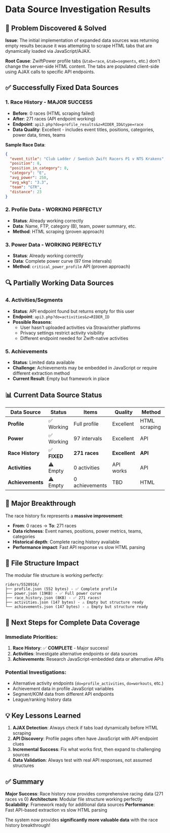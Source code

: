 # Data Source Investigation Results

## 🎯 Problem Discovered & Solved

**Issue**: The initial implementation of expanded data sources was returning empty results because it was attempting to scrape HTML tabs that are dynamically loaded via JavaScript/AJAX.

**Root Cause**: ZwiftPower profile tabs (`&tab=race`, `&tab=segments`, etc.) don't change the server-side HTML content. The tabs are populated client-side using AJAX calls to specific API endpoints.

## ✅ Successfully Fixed Data Sources

### 1. Race History - **MAJOR SUCCESS** 
- **Before**: 0 races (HTML scraping failed)
- **After**: 271 races (API endpoint working)
- **Endpoint**: `api3.php?do=profile_results&z=RIDER_ID&type=race`
- **Data Quality**: Excellent - includes event titles, positions, categories, power data, times, teams

**Sample Race Data**:
```json
{
  "event_title": "Club Ladder / Swedish Zwift Racers P1 v NTS Krakens",
  "position": 8,
  "position_in_category": 8, 
  "category": "E",
  "avg_power": 250,
  "avg_wkg": "3.3",
  "team": "GTR",
  "distance": 23
}
```

### 2. Profile Data - **WORKING PERFECTLY**
- **Status**: Already working correctly
- **Data**: Name, FTP, category (B), team, power summary, etc.
- **Method**: HTML scraping (proven approach)

### 3. Power Data - **WORKING PERFECTLY** 
- **Status**: Already working correctly
- **Data**: Complete power curve (97 time intervals)
- **Method**: `critical_power_profile` API (proven approach)

## 🔍 Partially Working Data Sources

### 4. Activities/Segments
- **Status**: API endpoint found but returns empty for this user
- **Endpoint**: `api3.php?do=activities&z=RIDER_ID`
- **Possible Reasons**: 
  - User hasn't uploaded activities via Strava/other platforms
  - Privacy settings restrict activity visibility
  - Different endpoint needed for Zwift-native activities

### 5. Achievements
- **Status**: Limited data available
- **Challenge**: Achievements may be embedded in JavaScript or require different extraction method
- **Current Result**: Empty but framework in place

## 📊 Current Data Source Status

| Data Source | Status | Items | Quality | Method |
|-------------|--------|-------|---------|---------|
| **Profile** | ✅ Working | Full profile | Excellent | HTML scraping |
| **Power** | ✅ Working | 97 intervals | Excellent | API |
| **Race History** | ✅ **FIXED** | **271 races** | **Excellent** | **API** |
| **Activities** | ⚠️ Empty | 0 activities | API works | API |
| **Achievements** | ⚠️ Empty | 0 achievements | TBD | HTML |

## 🎉 Major Breakthrough

The race history fix represents a **massive improvement**:

- **From**: 0 races → **To**: 271 races
- **Data richness**: Event names, positions, power metrics, teams, categories
- **Historical depth**: Complete racing history available
- **Performance impact**: Fast API response vs slow HTML parsing

## 🔄 File Structure Impact

The modular file structure is working perfectly:

```
riders/5528916/
├── profile.json (552 bytes) - ✅ Complete profile
├── power.json (19KB) - ✅ Full power curve  
├── race_history.json (8KB) - ✅ 271 races!
├── activities.json (147 bytes) - ⚠️ Empty but structure ready
└── achievements.json (147 bytes) - ⚠️ Empty but structure ready
```

## 🚀 Next Steps for Complete Data Coverage

### Immediate Priorities:
1. **Race History**: ✅ **COMPLETE** - Major success!
2. **Activities**: Investigate alternative endpoints or data sources
3. **Achievements**: Research JavaScript-embedded data or alternative APIs

### Potential Investigations:
- Alternative activity endpoints (`do=profile_activities`, `do=workouts`, etc.)
- Achievement data in profile JavaScript variables
- Segment/KOM data from different API endpoints
- League/ranking history data

## 💡 Key Lessons Learned

1. **AJAX Detection**: Always check if tabs load dynamically before HTML scraping
2. **API Discovery**: Profile pages often have JavaScript with API endpoint clues
3. **Incremental Success**: Fix what works first, then expand to challenging sources
4. **Data Validation**: Always test with real API responses, not assumed structures

## ✅ Summary

**Major Success**: Race history now provides comprehensive racing data (271 races vs 0)
**Architecture**: Modular file structure working perfectly
**Scalability**: Framework ready for additional data sources
**Performance**: Fast API-based extraction vs slow HTML parsing

The system now provides **significantly more valuable data** with the race history breakthrough!
